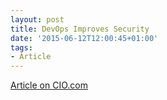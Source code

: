 ```yaml
---
layout: post
title: DevOps Improves Security
date: '2015-06-12T12:00:45+01:00'
tags:
- Article
---
```


[Article on CIO.com][1]

[1]:	http://www.cio.com/article/2933041/security0/devops-improves-security.html